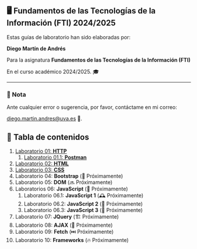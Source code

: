 ## 🖥️ Fundamentos de las Tecnologías de la Información (FTI) 2024/2025

Estas guías de laboratorio han sido elaboradas por:

 **Diego Martín de Andrés** 
 
 Para la asignatura **Fundamentos de las Tecnologías de la Información (FTI)** 
 
 En el curso académico 2024/2025. 🎓

---

### 📌 Nota

Ante cualquier error o sugerencia, por favor, contáctame en mi correo:

[diego.martin.andres@uva.es](mailto:diego.martin.andres@uva.es) 📧.


## 📝 Tabla de contenidos

1. [Laboratorio 01: **HTTP**](/labo01/README.md)
   1. [Laboratorio 01.1: **Postman**](/labo01.1//README.md)
2. [Laboratorio 02: **HTML**](/labo02/README.md)
3. [Laboratorio 03: **CSS**](/labo03/README.md)
4. Laboratorio 04: **Bootstrap** (📅 Próximamente)
5. Laboratorio 05: **DOM** (🔜 Próximamente)
6. Laboratorios 06: **JavaScript** (🚀 Próximamente)
   1. Laboratorio 06.1: **JavaScript 1** (🕰️ Próximamente)
   2. Laboratorio 06.2: **JavaScript 2** (🌟 Próximamente)
   3. Laboratorio 06.3: **JavaScript 3** (🔄 Próximamente)
7. Laboratorio 07: **JQuery** (🏗️ Próximamente)
8. Laboratorio 08: **AJAX** (👀 Próximamente)
9. Laboratorio 09: **Fetch** (⏭️ Próximamente)
10. Laboratorio 10: **Frameworks** (🔥 Próximamente)

  
